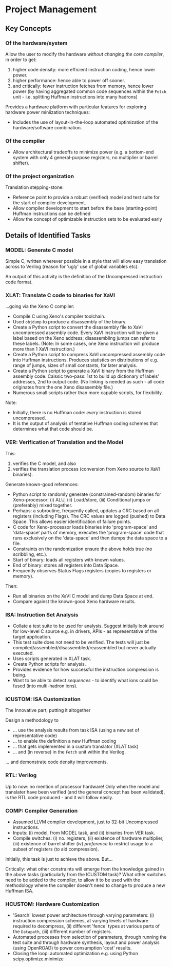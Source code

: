 

# Project Management #


## Key Concepts ##

### Of the hardware/system

Allow the user to modify the hardware _without changing the core compiler_, in order to get:
1. higher code density: more efficient instruction coding, hence lower power.
2. higher performance: hence able to power off sooner.
3. and critically: fewer instruction fetches from memory, hence lower power (by having aggregated common code sequences within the `Fetch` unit - i.e. splitting Huffman instructions into many hadrons)

Provides a hardware platform with particular features for exploring hardware power miniization techniques:
* Includes the use of layout-in-the-loop automated optimization of the hardware/software combination.


### Of the compiler

* Allow architectural tradeoffs to minimize power (e.g. a bottom-end system with only 4 general-purpose registers, no multiplier or barrel shifter).

### Of the project organization

Translation stepping-stone:
* Reference point to provide a robust (verified) model and test suite for the start of compiler development.
* Allow compiler development to start before the base (starting-point) Huffman instructions can be defined
* Allow the concept of optimizable instruction sets to be evaluated early







## Details of Identified Tasks ##


### MODEL: Generate C model 

Simple C, written wherever possible in a style that will allow easy translation across to Verilog (reason for 'ugly' use of global variables etc).

An output of this activity is the definition of the Uncompressed instruction code format.


### XLAT: Translate C code to binaries for XaVI 

...going via the Xeno C compiler:
* Compile C using Xeno's compiler toolchain.
* Used `objdump` to produce a disassembly of the binary.
* Create a Python script to convert the disassembly file to XaVI uncompressed assembly code. Every XaVI instruction will be given a label based on the Xeno address; disassembling jumps can refer to these labels. (Note: In some cases, one Xeno instruction will produce more than 1 XaVI instruction.)
* Create a Python script to compress XaVI uncompressed assembly code into Huffman instructions. Produces statistics on distributions of e.g. range of jumps, sizes of small constants, for later analysis.
* Create a Python script to generate a XaVI binary from the Huffman assembly code. Calssic two-pass: 1st to build up dictionary of labels' addresses, 2nd to output code. (No linking is needed as such - all code originates from the one Xeno disassembly file.)
* Numerous small scripts rather than more capable scripts, for flexibility.

Note:
* Initially, there is no Huffman code: _every_ instruction is stored uncompressed.
* It is the output of analysis of tentative Huffman coding schemes that determines what that code should be.


### VER: Verification of Translation and the Model 

This:
1. verifies the C model, and also
2. verifies the translation process (conversion from Xeno source to XaVI binaries).

Generate known-good references:
* Python script to randomly generate (constrained-random) binaries for Xeno-processor: (i) ALU, (ii) Load/store, (iii) Conditional jumps or (preferably) mixed together.
* Perhaps: a subroutine, frequently called, updates a CRC based on all registers (including Flags). The CRC values are logged (pushed) to Data Space. This allows easier identification of failure points.
* C code for Xeno-processor loads binaries into 'program-space' and 'data-space' parts of memory, executes the 'program-space' code that runs exclusively on the 'data-space' and then dumps the data space to a file.
* Constraints on the randomization ensure the above holds true (no scribbling, etc.).
* Start of binary: loads all registers with known values.
* End of binary: stores all registers into Data Space.
* Frequently observes Status Flags registers (copies to registers or memory).

Then:
* Run all binaries on the XaVI C model and dump Data Space at end.
* Compare against the known-good Xeno hardware results.


### ISA: Instruction Set Analysis 

* Collate a test suite to be used for analysis. Suggest initially look around for low-level C source e.g. in drivers, APIs - as representative of the target application.
* This test suite does not need to be verified. The tests will just be compiled/assembled/disassembled/reassembled but never actually executed.
* Uses scripts generated in XLAT task.
* Create Python scripts for analysis.
* Provides evidence for how successful the instruction compression is being.
* Want to be able to detect _sequences_ - to identify what ions could be fused (into multi-hadron ions).


### ICUSTOM: ISA Customization 

The Innovative part, putting it altogether

Design a methodology to 
* ... use the analysis results from task ISA (using a new set of representative code)
* ... to enable the definition a new Huffman coding
* ... that gets implemented in a custom translator (XLAT task)
* ... and (in reverse) in the `Fetch` unit within the Verilog.

... and demonstrate code density improvements.


### RTL: Verilog 

Up to now: no mention of processor hardware!
Only when the model and translater have been verified (and the general concept has been validated), is the RTL code produced - and it will follow easily.


### COMP: Compiler Generation 

* Assumed LLVM compiler development, just to 32-bit Uncompressed instructions.
* Inputs: (i) model, from MODEL task, and (ii) binaries from VER task.
* Compile switches: (i) no. registers, (ii) existence of hardware multiplier, (iii) existence of barrel shifter (iv) _preference_ to restrict usage to a subset of registers (to aid compression).

Initially, this task is just to achieve the above. But...

Critically: what other constraints will emerge from the knowledge gained in the above tasks (particularly from the ICUSTOM task)?
What other switches need to be added to the compiler, to allow it to be used with the methodology where the compiler doesn't need to change to 
produce a new Huffman ISA.


### HCUSTOM: Hardware Customization 

* 'Search' lowest power architecture through varying parameters: (i) instruction compression schemes, at varying levels of hardware required to decompress, (ii) different 'fence' types at various parts of the `Datapath`, (iii) different number of registers.
* Automated processes from selection of parameters, through running the test suite and through hardware synthesis, layout and power analysis (using OpenROAD) to power consumption 'cost' results.
* Closing the loop: automated optimization  e.g. using Python scipy.optimize.minimize


